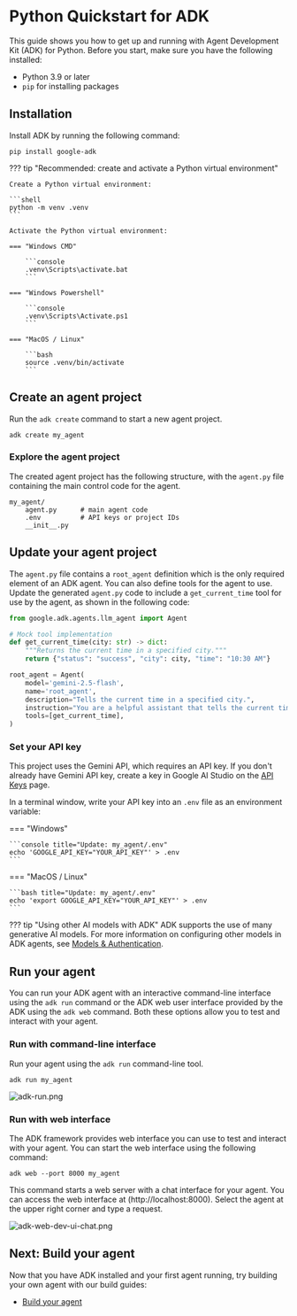 # Python Quickstart for ADK

This guide shows you how to get up and running with Agent Development Kit
(ADK) for Python. Before you start, make sure you have the following installed:

*   Python 3.9 or later
*   `pip` for installing packages   

## Installation

Install ADK by running the following command:

```shell
pip install google-adk
```

??? tip "Recommended: create and activate a Python virtual environment"

    Create a Python virtual environment:

    ```shell
    python -m venv .venv
    ```

    Activate the Python virtual environment:

    === "Windows CMD"

        ```console
        .venv\Scripts\activate.bat
        ```

    === "Windows Powershell"

        ```console
        .venv\Scripts\Activate.ps1
        ```

    === "MacOS / Linux"

        ```bash
        source .venv/bin/activate
        ```

## Create an agent project

Run the `adk create` command to start a new agent project. 

```shell
adk create my_agent
```

### Explore the agent project

The created agent project has the following structure, with the `agent.py`
file containing the main control code for the agent.

```none
my_agent/
    agent.py      # main agent code
    .env          # API keys or project IDs
    __init__.py
```

## Update your agent project

The `agent.py` file contains a `root_agent` definition which is the only
required element of an ADK agent. You can also define tools for the agent to
use. Update the generated `agent.py` code to include a `get_current_time` tool
for use by the agent, as shown in the following code:

```python
from google.adk.agents.llm_agent import Agent

# Mock tool implementation
def get_current_time(city: str) -> dict:
    """Returns the current time in a specified city."""
    return {"status": "success", "city": city, "time": "10:30 AM"}

root_agent = Agent(
    model='gemini-2.5-flash',
    name='root_agent',
    description="Tells the current time in a specified city.",
    instruction="You are a helpful assistant that tells the current time in cities. Use the 'get_current_time' tool for this purpose.",
    tools=[get_current_time],
)
```

### Set your API key

This project uses the Gemini API, which requires an API key. If you
don't already have Gemini API key, create a key in Google AI Studio on the 
[API Keys](https://aistudio.google.com/app/apikey) page.

In a terminal window, write your API key into an `.env` file as an environment variable:

=== "Windows"

    ```console title="Update: my_agent/.env"
    echo 'GOOGLE_API_KEY="YOUR_API_KEY"' > .env
    ```

=== "MacOS / Linux"

    ```bash title="Update: my_agent/.env"
    echo 'export GOOGLE_API_KEY="YOUR_API_KEY"' > .env
    ```

??? tip "Using other AI models with ADK"
    ADK supports the use of many generative AI models. For more
    information on configuring other models in ADK agents, see
    [Models & Authentication](/adk-docs/agents/models).

## Run your agent

You can run your ADK agent with an interactive command-line interface using the
`adk run` command or the ADK web user interface provided by the ADK using the
`adk web` command. Both these options allow you to test and interact with your
agent.

### Run with command-line interface

Run your agent using the `adk run` command-line tool.

```console
adk run my_agent
```

![adk-run.png](/adk-docs/assets/adk-run.png)

### Run with web interface

The ADK framework provides web interface you can use to test and interact with
your agent. You can start the web interface using the following command:

```console
adk web --port 8000 my_agent
```

This command starts a web server with a chat interface for your agent. You can
access the web interface at (http://localhost:8000). Select the agent at the
upper right corner and type a request.

![adk-web-dev-ui-chat.png](/adk-docs/assets/adk-web-dev-ui-chat.png)

## Next: Build your agent

Now that you have ADK installed and your first agent running, try building
your own agent with our build guides:

*  [Build your agent](/adk-docs/tutorials/)
